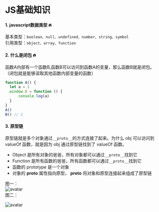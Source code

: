 # JS基础知识

#### 1. javascript数据类型 :fire:

基本类型：`boolean、null、undefined、number、string、symbol`   
引用类型：`object、array、function`

#### 2. 什么是闭包 :fire:

函数A内部有一个函数B,函数B可以访问到函数A的变量，那么函数B就是闭包。（闭包就是能够读取其他函数内部变量的函数）
``` js
function A() {
  let a = 1
  window.B = function () {
      console.log(a)
  }
}
A()
B() // 1
```

#### 3. 原型链
原型链就是多个对象通过`__proto__`的方式连接了起来。为什么 obj 可以访问到 valueOf 函数，就是因为 obj 通过原型链找到了 valueOf 函数。  
* Object 是所有对象的爸爸，所有对象都可以通过`__proto__`找到它
* Function 是所有函数的爸爸，所有函数都可以通过`__proto__`找到它
* 函数的 prototype 是一个对象
* 对象的 __proto__ 属性指向原型， __proto__ 将对象和原型连接起来组成了原型链

图一：  
![avatar](https://github.com/mqyqingfeng/Blog/raw/master/Images/prototype5.png)  
图二：  

![avatar](https://user-gold-cdn.xitu.io/2019/5/7/16a900cb6edae35b?imageView2/0/w/1280/h/960/format/webp/ignore-error/1
)